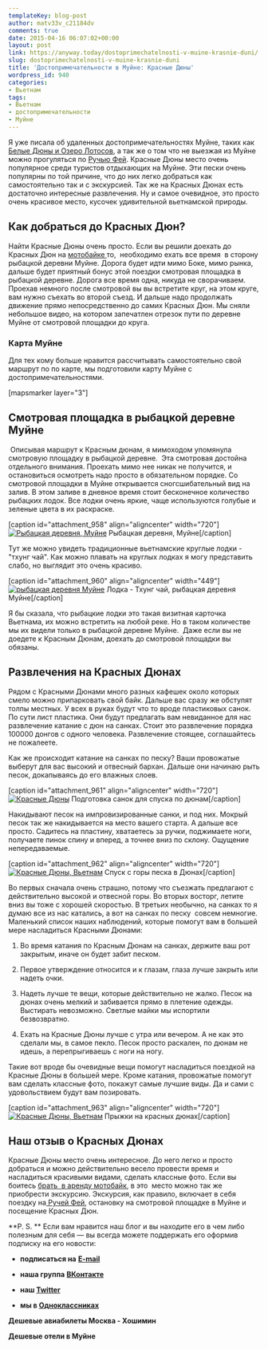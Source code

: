 ```yaml
---
templateKey: blog-post
author: matv33v_c21184dv
comments: true
date: 2015-04-16 06:07:02+00:00
layout: post
link: https://anyway.today/dostoprimechatelnosti-v-muine-krasnie-duni/
slug: dostoprimechatelnosti-v-muine-krasnie-duni
title: 'Достопримечательности в Муйне: Красные Дюны'
wordpress_id: 940
categories:
- Вьетнам
tags:
- Вьетнам
- достопримечательности
- Муйне
---
```


Я уже писала об удаленных достопримечательностях Муйне, таких как [Белые Дюны и Озеро Лотосов](https://anyway.today/dostoprimechatelnosti-v-muine-belie-duni-i-ozero-lotosov), а так же о том что не выезжая из Муйне можно прогуляться по [Ручью Фей](https://anyway.today/dostoprimechatelnosti-muine-ruchei-fei). Красные Дюны место очень популярное среди туристов отдыхающих на Муйне. Эти пески очень популярны по той причине, что до них легко добраться как самостоятельно так и с экскурсией. Так же на Красных Дюнах есть достаточно интересные развлечения. Ну и самое очевидное, это просто очень красивое место, кусочек удивительной вьетнамской природы.




<!-- more -->





## Как добраться до Красных Дюн?




Найти Красные Дюны очень просто. Если вы решили доехать до Красных Дюн на [мотобайке ](https://anyway.today/arenda-motobaika-vo-vietname/)то,  необходимо ехать все время  в сторону рыбацкой деревни Муйне. Дорога будет идти мимо Боке, мимо рынка, дальше будет приятный бонус этой поездки смотровая площадка в рыбацкой деревне. Дорога все время одна, никуда не сворачиваем. Проехав немного после смотровой вы вы встретите круг, на этом круге, вам нужно съехать во второй съезд. И дальше надо продолжать движение прямо непосредственно до самих Красных Дюн. Мы сняли небольшое видео, на котором запечатлен отрезок пути по деревне Муйне от смотровой площадки до круга.








### Карта Муйне




Для тех кому больше нравится рассчитывать самостоятельно свой маршрут по по карте, мы подготовили карту Муйне с достопримечательностями.


[mapsmarker layer="3"]


## Смотровая площадка в рыбацкой деревне Муйне




 Описывая маршрут к Красным дюнам, я мимоходом упомянула смотровую площадку в рыбацкой деревне.  Эта смотровая достойна отдельного внимания. Проехать мимо нее никак не получится, и остановиться осмотреть надо просто в обязательном порядке. Со смотровой площадки в Муйне открывается сногсшибательный вид на залив. В этом заливе в дневное время стоит бесконечное количество рыбацких лодок. Все лодки очень яркие, чаще используются голубые и зеленые цвета в их раскраске.




[caption id="attachment_958" align="aligncenter" width="720"][![Рыбацкая деревня, Муйне](https://anyway.today/wp-content/uploads/2015/04/2014-10-20_Vietnam_0117.jpg)](https://anyway.today/wp-content/uploads/2015/04/2014-10-20_Vietnam_0117.jpg) Рыбацкая деревня, Муйне[/caption]


Тут же можно увидеть традиционные вьетнамские круглые лодки - "тхунг чай". Как можно плавать на круглых лодках я могу представить слабо, но выглядит это очень красиво.




[caption id="attachment_960" align="aligncenter" width="449"][![рыбацкая деревня Муйне](https://anyway.today/wp-content/uploads/2015/04/2014-10-20_Vietnam_0124.jpg)](https://anyway.today/wp-content/uploads/2015/04/2014-10-20_Vietnam_0124.jpg) Лодка - Тхунг чай, рыбацкая деревня Муйне[/caption]


Я бы сказала, что рыбацкие лодки это такая визитная карточка Вьетнама, их можно встретить на любой реке. Но в таком количестве мы их видели только в рыбацкой деревне Муйне.  Даже если вы не доедете к Красным Дюнам, доехать до смотровой площадки вы обязаны.





## Развлечения на Красных Дюнах




Рядом с Красными Дюнами много разных кафешек около которых смело можно припарковать свой байк. Дальше вас сразу же обступят толпы местных. У всех в руках будут что то вроде пластиковых санок. По сути лист пластика. Они будут предлагать вам невиданное для нас развлечение катание с дюн на санках. Стоит это развлечение порядка 100000 донгов с одного человека. Развлечение стоящее, соглашайтесь не пожалеете.




Как же происходит катание на санках по песку? Ваши провожатые выберут для вас высокий и отвесный бархан. Дальше они начинаю рыть песок, докапываясь до его влажных слоев.




[caption id="attachment_961" align="aligncenter" width="720"][![Красные Дюны](https://anyway.today/wp-content/uploads/2015/04/2014-10-20_Vietnam_0164.jpg)](https://anyway.today/wp-content/uploads/2015/04/2014-10-20_Vietnam_0164.jpg) Подготовка санок для спуска по дюнам[/caption]


Накидывают песок на импровизированные санки, и под них. Мокрый песок так же накидывается на место вашего старта. А дальше все просто. Садитесь на пластину, хватаетесь за ручки, поджимаете ноги, получаете пинок спину и вперед, а точнее вниз по склону. Ощущение непередаваемые.




[caption id="attachment_962" align="aligncenter" width="720"][![Красные Дюны, Вьетнам](https://anyway.today/wp-content/uploads/2015/04/2014-10-20_Vietnam_0182.jpg)](https://anyway.today/wp-content/uploads/2015/04/2014-10-20_Vietnam_0182.jpg) Спуск с горы песка в Дюнах[/caption]


Во первых сначала очень страшно, потому что съезжать предлагают с действительно высокой и отвесной горы. Во вторых восторг, летите вниз вы тоже с хорошей скоростью. В третьих необычно, на санках то я думаю все из нас катались, а вот на санках по песку  совсем немногие. Маленький список наших наблюдений, которые помогут вам в большей мере насладиться Красными Дюнами:






	
  1. Во время катания по Красным Дюнам на санках, держите ваш рот закрытым, иначе он будет забит песком.

	
  2. Первое утверждение относится и к глазам, глаза лучше закрыть или надеть очки.

	
  3. Надеть лучше те вещи, которые действительно не жалко. Песок на дюнах очень мелкий и забивается прямо в плетение одежды. Выстирать невозможно. Светлые майки мы испортили безвозвратно.

	
  4. Ехать на Красные Дюны лучше с утра или вечером. А не как это сделали мы, в самое пекло. Песок просто раскален, по дюнам не идешь, а перепрыгиваешь с ноги на ногу.




Такие вот вроде бы очевидные вещи помогут насладиться поездкой на Красные Дюны в большей мере. Кроме катания, провожатые помогут вам сделать классные фото, покажут самые лучшие виды. Да и сами с удовольствием будут вам позировать.




[caption id="attachment_963" align="aligncenter" width="720"][![Красные Дюны, Вьетнам](https://anyway.today/wp-content/uploads/2015/04/2014-10-20_Vietnam_0156.jpg)](https://anyway.today/wp-content/uploads/2015/04/2014-10-20_Vietnam_0156.jpg) Прыжки на красных дюнах[/caption]


## Наш отзыв о Красных Дюнах




Красные Дюны место очень интересное. До него легко и просто добраться и можно действительно весело провести время и насладиться красивыми видами, сделать классные фото. Если вы боитесь [брать  в аренду мотобайк](https://anyway.today/arenda-motobaika-vo-vietname/), в это  место можно так же приобрести экскурсию. Экскурсия, как правило, включает в себя поездку на[ Ручей Фей](https://anyway.today/dostoprimechatelnosti-muine-ruchei-fei), остановку на смотровой площадке в Муйне и посещение Красных Дюн.


**P. S. ** Если вам нравится наш блог и вы находите его в чем либо полезным для себя — вы всегда можете поддержать его оформив подписку на его новости:



	
  * **подписаться на** [**E-mail**](https://feedburner.google.com/fb/a/mailverify?uri=Anywaytoday&amp;loc=en_US)

	
  * **наша группа** [**ВКонтакте**](https://vk.com/public90452188)

	
  * **наш [Twitter](https://twitter.com/TodayAnyway)**

	
  * **мы в [Одноклассниках](https://ok.ru/group/54402107244544)**


**Дешевые авиабилеты Москва - Хошимин**


**Дешевые отели в Муйне**


